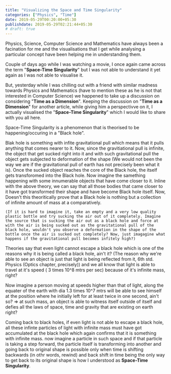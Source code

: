 ```yaml
---
title: "Visualizing the Space and Time Singularity"
categories: ["Physics", "Time"]
date: 2019-05-29T00:20:00+05:30
publishdate: 2019-05-29T02:21:44+05:30
# draft: true
---
```


Physics, Science, Computer Science and Mathematics have always been a facination for me and the visualisations that I get while analysing a particular concept have been helping me in understanding them.

Couple of days ago while I was watching a movie, I once again came across the term "**Space-Time Singularity**" but I was not able to understand it yet again as I was not able to visualise it.

But, yesterday while I was chilling out with a friend with similar madness towards Physics and Mathematics (have to mention these as he is not that interested in Computer Science) we happened to take up a discussion on considering "**Time as a  Dimension**". Keeping the discussion on "**Time as a  Dimension**" for another article, while giving him a perspectivve on it, I actually visualised the "**Space-Time Singularity**" which I would like to share with you all here.

Space-Time Singularity is a phenomenon that is theorised to be happening/occuring in a "Black hole".

Blak hole is something with infite gravitational pull which means that it pulls anything that comes nearer to it. Now, since the gravitiational pull is infinite, the object that get sucked right into it and with such gravitational pull the object gets subjected to deformation of the shape (We would not been the way we are if the gravitational pull of earth has not precisely been what it is). Once the sucked object reaches the core of the Black hole, the itself gets transforomed into the Black hole. Now imagine the samething happening with some innumerable objects that have come closer to it. Inline with the above theory, we can say that all those bodies that came closer to it have got transformed their shape and have become Black hole itself. Now, Doesn't this theoritically prove that a Black hole is nothing but a collection of infinite amount of mass at a comparatively.

`(If it is hard to imagine it, take an empty and a very low quality plastic bottle and try sucking the air out of it completely. Imagine the source that is sucking the air out as a black hole and force at with the air is being sucked out as the gravitational pull of the black hole, wouldn't you observe a deformation in the shape of the bottle once the air is sucked out completely? Now, just imagagine what happens if the gravitational pull becomes infitely high?)`

Theories say that even light cannot escape a black hole which is one of the reasons why it is being called a black hole, ain't it? (The reason why we're able to see an object is just that light is being reflected from it, 6th std. Physics (Optics chapter, precisely)) and we all know that light is able to travel at it's speed ( 3 times 10^8 mtrs per sec) because of it's infinite mass, right?

Now imagine a person moving at speeds higher than that of light, along the equater of the earth with dia 1.3 times 10^7 mtrs will be able to see himself at the position where he initially left for at least twice in one second, ain't so? => at such mass, an object is able to witness itself outside of itself and defies all the laws of space, time and gravity that are existing on earth right?

Coming back to black holes, if even light is not able to escape a black hole, all these infinte particles of light with infinite mass must have got accumulated at the black hole which again confirms that it is something with infinite mass. now imagine a particle in such space and if that particle is taking a step forward, the particle itself is transforming into another and going back to original shape is possible only when time is shifting backwards (in othr words, rewind) and back shift in time being the only way to get back to its original shape is how I understood as **Space-Time Singularity**.